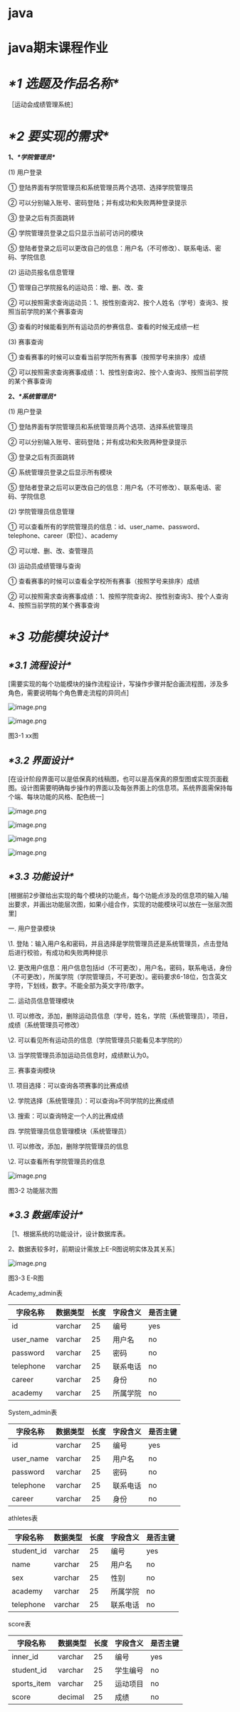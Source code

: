 # java
# java期末课程作业
# ***\*1 选题及作品名称\****

［运动会成绩管理系统］

# ***\*2 要实现的需求\****

**1、*****\*学院管理员\****

(1) 用户登录

① 登陆界面有学院管理员和系统管理员两个选项、选择学院管理员

② 可以分别输入账号、密码登陆；并有成功和失败两种登录提示

③ 登录之后有页面跳转

④ 学院管理员登录之后只显示当前可访问的模块

⑤ 登陆者登录之后可以更改自己的信息：用户名（不可修改）、联系电话、密码、学院信息

(2) 运动员报名信息管理

① 管理自己学院报名的运动员：增、删、改、查

② 可以按照需求查询运动员：1、按性别查询2、按个人姓名（学号）查询3、按照当前学院的某个赛事查询

③ 查看的时候能看到所有运动员的参赛信息、查看的时候无成绩一栏

(3) 赛事查询

① 查看赛事的时候可以查看当前学院所有赛事（按照学号来排序）成绩

② 可以按照需求查询赛事成绩：1、按性别查询2、按个人查询3、按照当前学院的某个赛事查询

**2、*****\*系统管理员\****

(1) 用户登录

① 登陆界面有学院管理员和系统管理员两个选项、选择系统管理员

② 可以分别输入账号、密码登陆；并有成功和失败两种登录提示

③ 登录之后有页面跳转

④ 系统管理员登录之后显示所有模块

⑤ 登陆者登录之后可以更改自己的信息：用户名（不可修改）、联系电话、密码、学院信息

(2) 学院管理员信息管理

① 可以查看所有的学院管理员的信息：id、user_name、password、telephone、career（职位）、academy

② 可以增、删、改、查管理员

(3) 运动员成绩管理与查询

① 查看赛事的时候可以查看全学校所有赛事（按照学号来排序）成绩

② 可以按照需求查询赛事成绩：1、按照学院查询2、按性别查询3、按个人查询4、按照当前学院的某个赛事查询

 

# ***\*3 功能模块设计\****

## ***\*3.1 流程设计\****

[需要实现的每个功能模块的操作流程设计，写操作步骤并配合画流程图，涉及多角色，需要说明每个角色曹走流程的异同点]



![image.png](http://qiniu.zhixia.xyz/qiniuimg/1576294177813-12a72bf1-ba61-498d-a887-79e6d956f7ec.png) 

![image.png](http://qiniu.zhixia.xyz/qiniuimg/1576294182492-01904d76-00fd-4ed7-9a8e-876a2ba9f30e.png)

图3-1 xx图

## ***\*3.2 界面设计\****

[在设计阶段界面可以是低保真的线稿图，也可以是高保真的原型图或实现页面截图。设计图需要明确每步操作的界面以及每张界面上的信息项。系统界面需保持每个端、每块功能的风格、配色统一]

![image.png](http://qiniu.zhixia.xyz/qiniuimg/1576294198050-7e525a7f-9611-4e35-8b3f-956f05d57fda.png) 

![image.png](http://qiniu.zhixia.xyz/qiniuimg/1576294203093-53335c5a-1475-439b-863c-a408693030c8.png)

![image.png](http://qiniu.zhixia.xyz/qiniuimg/1576294206291-912f059a-1512-4db6-afd4-d7b29fabd0ce.png)

![image.png](http://qiniu.zhixia.xyz/qiniuimg/1576294210417-7e74565a-480c-42b5-b26b-a73925051472.png)

 

 

## ***\*3.3 功能设计\****

[根据前2步骤给出实现的每个模块的功能点，每个功能点涉及的信息项的输入/输出要求，并画出功能层次图，如果小组合作，实现的功能模块可以放在一张层次图里]

一. 用户登录模块

\1. 登陆：输入用户名和密码，并且选择是学院管理员还是系统管理员，点击登陆后进行校验，有成功和失败两种提示

\2. 更改用户信息：用户信息包括id（不可更改），用户名，密码，联系电话，身份（不可更改），所属学院（学院管理员，不可更改）。密码要求6-18位，包含英文字符，下划线，数字。不能全部为英文字符/数字。

二. 运动员信息管理模块

\1. 可以修改，添加，删除运动员信息（学号，姓名，学院（系统管理员），项目，成绩（系统管理员可修改）

\2. 可以看见所有运动员的信息（学院管理员只能看见本学院的）

\3. 当学院管理员添加运动员信息时，成绩默认为0。

三. 赛事查询模块

\1. 项目选择：可以查询各项赛事的比赛成绩

\2. 学院选择（系统管理员）：可以查询a不同学院的比赛成绩

\3. 搜索：可以查询特定一个人的比赛成绩

四. 学院管理员信息管理模块（系统管理员）

\1. 可以修改，添加，删除学院管理员的信息

\2. 可以查看所有学院管理员的信息

![image.png](http://qiniu.zhixia.xyz/qiniuimg/1576294230140-ede1dda2-8231-4241-a2b0-1547e1f0ad88.png)

 

 

图3-2 功能层次图

 

## ***\*3.3 数据库设计\****

［1、根据系统的功能设计，设计数据库表。

 

2、数据表较多时，前期设计需放上E-R图说明实体及其关系］

 

 

![image.png](http://qiniu.zhixia.xyz/qiniuimg/1576294243080-e79b623c-af1d-4047-8eae-676fea84477f.png)

 

 

图3-3 E-R图

 

Academy_admin表

| 字段名称  | 数据类型 | 长度 | 字段含义 | 是否主键 |
| --------- | -------- | ---- | -------- | -------- |
| id        | varchar  | 25   | 编号     | yes      |
| user_name | varchar  | 25   | 用户名   | no       |
| password  | varchar  | 25   | 密码     | no       |
| telephone | varchar  | 25   | 联系电话 | no       |
| career    | varchar  | 25   | 身份     | no       |
| academy   | varchar  | 25   | 所属学院 | no       |

 

System_admin表

| 字段名称  | 数据类型 | 长度 | 字段含义 | 是否主键 |
| --------- | -------- | ---- | -------- | -------- |
| id        | varchar  | 25   | 编号     | yes      |
| user_name | varchar  | 25   | 用户名   | no       |
| password  | varchar  | 25   | 密码     | no       |
| telephone | varchar  | 25   | 联系电话 | no       |
| career    | varchar  | 25   | 身份     | no       |

 

athletes表

| 字段名称   | 数据类型 | 长度 | 字段含义 | 是否主键 |
| ---------- | -------- | ---- | -------- | -------- |
| student_id | varchar  | 25   | 编号     | yes      |
| name       | varchar  | 25   | 用户名   | no       |
| sex        | varchar  | 25   | 性别     | no       |
| academy    | varchar  | 25   | 所属学院 | no       |
| telephone  | varchar  | 25   | 联系电话 | no       |

 

score表

| 字段名称    | 数据类型 | 长度 | 字段含义 | 是否主键 |
| ----------- | -------- | ---- | -------- | -------- |
| inner_id    | varchar  | 25   | 编号     | yes      |
| student_id  | varchar  | 25   | 学生编号 | no       |
| sports_item | varchar  | 25   | 运动项目 | no       |
| score       | decimal  | 25   | 成绩     | no       |
